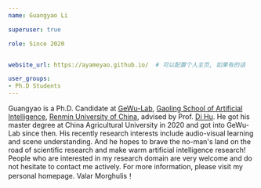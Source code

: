 ```yaml
---
name: Guangyao Li

superuser: true

role: Since 2020


website_url: https://ayameyao.github.io/  # 可以配置个人主页, 如果有的话

user_groups:
- Ph.D Students
---
```

Guangyao is a Ph.D. Candidate at [GeWu-Lab](https://dtaoo.github.io/group.html), [Gaoling School of Artificial Intelligence](http://ai.ruc.edu.cn/), [Renmin University of China](https://www.ruc.edu.cn/), advised by Prof. [Di Hu](https://dtaoo.github.io/). He got his master degree at China Agricultural University in 2020 and got into GeWu-Lab since then. His recently research interests include audio-visual learning and scene understanding. And he hopes to brave the no-man's land on the road of scientific research and make warm artificial intelligence research! People who are interested in my research domain are very welcome and do not hesitate to contact me actively. For more information, please visit my personal homepage. Valar Morghulis！